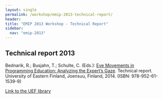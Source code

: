 ```yaml
---
layout: single
permalink: /workshop/emip-2013-technical-report/
header:
title: "EMIP 2013 Workshop - Technical Report"
sidebar:
  nav: "emip-2013"
---
```


## Technical report 2013
Bednarik, R.; Busjahn, T.; Schulte, C. (Eds.): [Eye Movements in Programming Education: Analyzing the Expert’s Gaze](/assets/emip2013_report.pdf). Technical report. University of Eastern Finland, Joensuu, Finland, 2014. (ISBN: 978-952-61-1539-9)

[Link to the UEF library](http://epublications.uef.fi/pub/urn_isbn_978-952-61-1539-9/)
